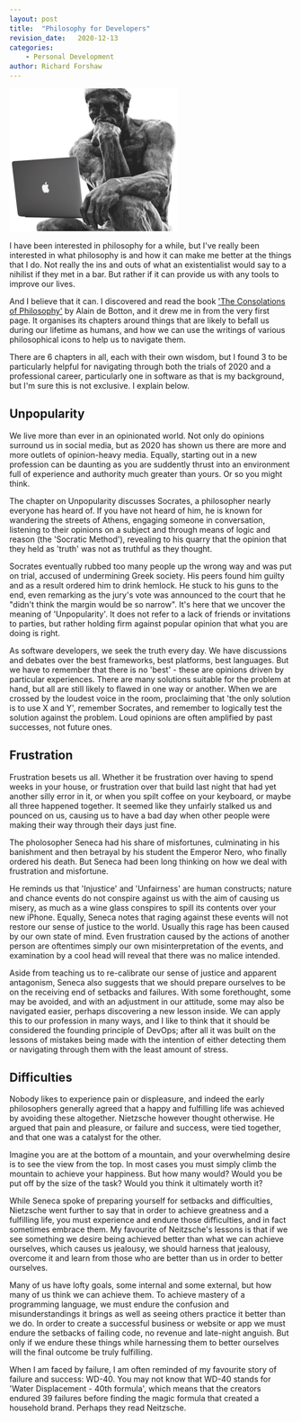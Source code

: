 ```yaml
---
layout: post
title:  "Philosophy for Developers"
revision_date:   2020-12-13
categories:
    - Personal Development
author: Richard Forshaw
---
```


![alt text](images/thinker-front-full-300x254.png "Philosophy for Developers")

I have been interested in philosophy for a while, but I've really been interested in what philosophy is and how it can make me better at the things that I do. Not really the ins and outs of what an existentialist would say to a nihilist if they met in a bar. But rather if it can provide us with any tools to improve our lives.

And I believe that it can. I discovered and read the book ['The Consolations of Philosophy'](https://www.alaindebotton.com/philosophy/) by Alain de Botton, and it drew me in from the very first page. It organises its chapters around things that are likely to befall us during our lifetime as humans, and how we can use the writings of various philosophical icons to help us to navigate them.

There are 6 chapters in all, each with their own wisdom, but I found 3 to be particularly helpful for navigating through both the trials of 2020 and a professional career, particularly one in software as that is my background, but I'm sure this is not exclusive. I explain below.

## Unpopularity

We live more than ever in an opinionated world. Not only do opinions surround us in social media, but as 2020 has shown us there are more and more outlets of opinion-heavy media. Equally, starting out in a new profession can be daunting as you are suddently thrust into an environment full of experience and authority much greater than yours. Or so you might think.

The chapter on Unpopularity discusses Socrates, a philosopher nearly everyone has heard of. If you have not heard of him, he is known for wandering the streets of Athens, engaging someone in conversation, listening to their opinions on a subject and through means of logic and reason (the 'Socratic Method'), revealing to his quarry that the opinion that they held as 'truth' was not as truthful as they thought.

Socrates eventually rubbed too many people up the wrong way and was put on trial, accused of undermining Greek society. His peers found him guilty and as a result ordered him to drink hemlock. He stuck to his guns to the end, even remarking as the jury's vote was announced to the court that he "didn't think the margin would be so narrow". It's here that we uncover the meaning of 'Unpopularity'. It does not refer to a lack of friends or invitations to parties, but rather holding firm against popular opinion that what you are doing is right.

As software developers, we seek the truth every day. We have discussions and debates over the best frameworks, best platforms, best languages. But we have to remember that there is no 'best' - these are opinions driven by particular experiences. There are many solutions suitable for the problem at hand, but all are still likely to flawed in one way or another. When we are crossed by the loudest voice in the room, proclaiming that 'the only solution is to use X and Y', remember Socrates, and remember to logically test the solution against the problem. Loud opinions are often amplified by past successes, not future ones.

## Frustration

Frustration besets us all. Whether it be frustration over having to spend weeks in your house, or frustration over that build last night that had yet another silly error in it, or when you spilt coffee on your keyboard, or maybe all three happened together. It seemed like they unfairly stalked us and pounced on us, causing us to have a bad day when other people were making their way through their days just fine.

The pholosopher Seneca had his share of misfortunes, culminating in his banishment and then betrayal by his student the Emperor Nero, who finally ordered his death. But Seneca had been long thinking on how we deal with frustration and misfortune.

He reminds us that 'Injustice' and 'Unfairness' are human constructs; nature and chance events do not conspire against us with the aim of causing us misery, as much as a wine glass conspires to spill its contents over your new iPhone. Equally, Seneca notes that raging against these events will not restore our sense of justice to the world. Usually this rage has been caused by our own state of mind. Even frustration caused by the actions of another person are oftentimes simply our own misinterpretation of the events, and examination by a cool head will reveal that there was no malice intended.

Aside from teaching us to re-calibrate our sense of justice and apparent antagonism, Seneca also suggests that we should  prepare ourselves to be on the receiving end of setbacks and failures. With some forethought, some may be avoided, and with an adjustment in our attitude, some may also be navigated easier, perhaps discovering a new lesson inside. We can apply this to our profession in many ways, and I like to think that it should be considered the founding principle of DevOps; after all it was built on the lessons of mistakes being made with the intention of either detecting them or navigating through them with the least amount of stress.

## Difficulties

Nobody likes to experience pain or displeasure, and indeed the early philosophers generally agreed that a happy and fulfilling life was achieved by avoiding these altogether. Nietzsche however thought otherwise. He argued that pain and pleasure, or failure and success, were tied together, and that one was a catalyst for the other.

Imagine you are at the bottom of a mountain, and your overwhelming desire is to see the view from the top. In most cases you must simply climb the mountain to achieve your happiness. But how many would? Would you be put off by the size of the task? Would you think it ultimately worth it?

While Seneca spoke of preparing yourself for setbacks and difficulties, Nietzsche went further to say that in order to achieve greatness and a fulfilling life, you must experience and endure those difficulties, and in fact sometimes embrace them. My favourite of Neitzsche's lessons is that if we see something we desire being achieved better than what we can achieve ourselves, which causes us jealousy, we should harness that jealousy, overcome it and learn from those who are better than us in order to better ourselves.

Many of us have lofty goals, some internal and some external, but how many of us think we can achieve them. To achieve mastery of a programming language, we must endure the confusion and misunderstandings it brings as well as seeing others practice it better than we do. In order to create a successful business or website or app we must endure the setbacks of failing code, no revenue and late-night anguish. But only if we endure these things while harnessing them to better ourselves will the final outcome be truly fulfilling.

When I am faced by failure, I am often reminded of my favourite story of failure and success: WD-40. You may not know that WD-40 stands for 'Water Displacement - 40th formula', which means that the creators endured 39 failures before finding the magic formula that created a household brand. Perhaps they read Neitzsche.
